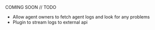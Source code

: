 COMING SOON // TODO

- Allow agent owners to fetch agent logs and look for any problems
- Plugin to stream logs to external api
